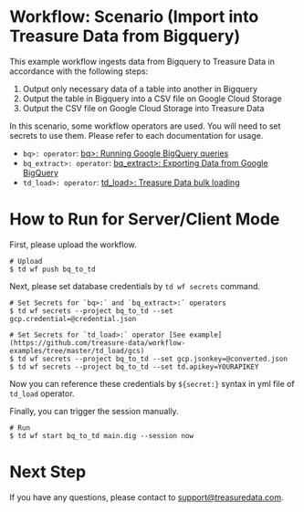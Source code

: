 # Workflow: Scenario (Import into Treasure Data from Bigquery)

This example workflow ingests data from Bigquery to Treasure Data in accordance with the following steps:

1. Output only necessary data of a table into another in Bigquery
2. Output the table in Bigquery into a CSV file on Google Cloud Storage
3. Output the CSV file on Google Cloud Storage into Treasure Data

In this scenario, some workflow operators are used. You will need to set secrets to use them. Please refer to each documentation for usage.

- `bq>: operator`: [bq>: Running Google BigQuery queries](https://docs.digdag.io/operators/bq.html)
- `bq_extract>: operator`: [bq_extract>: Exporting Data from Google BigQuery](https://docs.digdag.io/operators/bq_extract.html)
- `td_load>: operator`: [td_load>: Treasure Data bulk loading](https://docs.digdag.io/operators/td_load.html)

# How to Run for Server/Client Mode

First, please upload the workflow.

    # Upload
    $ td wf push bq_to_td

Next, please set database credentials by `td wf secrets` command.

    # Set Secrets for `bq>:` and `bq_extract>:` operators
    $ td wf secrets --project bq_to_td --set gcp.credential=@credential.json
    
    # Set Secrets for `td_load>:` operator [See example](https://github.com/treasure-data/workflow-examples/tree/master/td_load/gcs)
    $ td wf secrets --project bq_to_td --set gcp.jsonkey=@converted.json
    $ td wf secrets --project bq_to_td --set td.apikey=YOURAPIKEY

Now you can reference these credentials by `${secret:}` syntax in yml file of `td_load` operator.

Finally, you can trigger the session manually.

    # Run
    $ td wf start bq_to_td main.dig --session now

# Next Step

If you have any questions, please contact to support@treasuredata.com.
